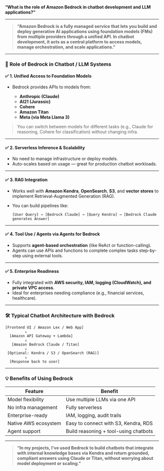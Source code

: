 **“What is the role of Amazon Bedrock in chatbot development and LLM applications?”**

---

> **“Amazon Bedrock is a fully managed service that lets you build and deploy generative AI applications using foundation models (FMs) from multiple providers through a unified API. In chatbot development, it acts as a central platform to access models, manage orchestration, and scale applications.”**

---

### 🧱 **Role of Bedrock in Chatbot / LLM Systems**

#### ✅ **1. Unified Access to Foundation Models**

* Bedrock provides APIs to models from:

  * **Anthropic (Claude)**
  * **AI21 (Jurassic)**
  * **Cohere**
  * **Amazon Titan**
  * **Meta (via Meta Llama 3)**

> You can switch between models for different tasks (e.g., Claude for reasoning, Cohere for classification) without changing infra.

---

#### ✅ **2. Serverless Inference & Scalability**

* No need to manage infrastructure or deploy models.
* Auto-scales based on usage — great for production chatbot workloads.

---

#### ✅ **3. RAG Integration**

* Works well with **Amazon Kendra**, **OpenSearch**, **S3**, and **vector stores** to implement Retrieval-Augmented Generation (RAG).
* You can build pipelines like:

  ```plaintext
  [User Query] → [Bedrock Claude] → [Query Kendra] → [Bedrock Claude generates Answer]
  ```

---

#### ✅ **4. Tool Use / Agents via Agents for Bedrock**

* Supports **agent-based orchestration** (like ReAct or function-calling).
* Agents can use APIs and functions to complete complex tasks step-by-step using external tools.

---

#### ✅ **5. Enterprise Readiness**

* Fully integrated with **AWS security, IAM, logging (CloudWatch), and private VPC access**.
* Ideal for enterprises needing compliance (e.g., financial services, healthcare).

---

### 🛠 **Typical Chatbot Architecture with Bedrock**

```plaintext
[Frontend UI / Amazon Lex / Web App]
         ↓
  [Amazon API Gateway + Lambda]
         ↓
   [Amazon Bedrock Claude / Titan]
         ↓
 [Optional: Kendra / S3 / OpenSearch (RAG)]
         ↓
  [Response back to user]
```

---

### 💡 **Benefits of Using Bedrock**

| Feature              | Benefit                               |
| -------------------- | ------------------------------------- |
| Model flexibility    | Use multiple LLMs via one API         |
| No infra management  | Fully serverless                      |
| Enterprise-ready     | IAM, logging, audit trails            |
| Native AWS ecosystem | Easy to connect with S3, Kendra, RDS  |
| Agent support        | Build reasoning + tool-using chatbots |

---

> **“In my projects, I’ve used Bedrock to build chatbots that integrate with internal knowledge bases via Kendra and return grounded, compliant answers using Claude or Titan, without worrying about model deployment or scaling.”**

